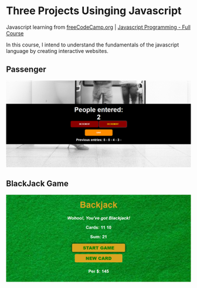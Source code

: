 # Three Projects Usinging Javascript

Javascript learning from [freeCodeCamp.org](https://www.freecodecamp.org/) | [Javascript Programming - Full Course](https://youtu.be/jS4aFq5-91M)

In this course, I intend to understand the fundamentals of the javascript language by creating interactive websites.

## Passenger

![passenger](./img/1-passenger.png)

## BlackJack Game

![blackjack](./img/2-blackjack.png)
